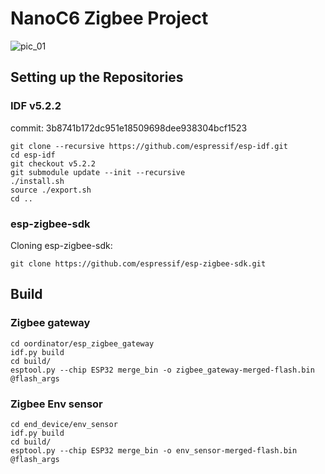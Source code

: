 # NanoC6 Zigbee Project

![pic_01](./assets/pic_01.jpg)

## Setting up the Repositories

### IDF v5.2.2

commit: 3b8741b172dc951e18509698dee938304bcf1523

    git clone --recursive https://github.com/espressif/esp-idf.git
    cd esp-idf
    git checkout v5.2.2
    git submodule update --init --recursive
    ./install.sh
    source ./export.sh
    cd ..

### esp-zigbee-sdk
Cloning esp-zigbee-sdk:

    git clone https://github.com/espressif/esp-zigbee-sdk.git

## Build

### Zigbee gateway

    cd oordinator/esp_zigbee_gateway
    idf.py build
    cd build/
    esptool.py --chip ESP32 merge_bin -o zigbee_gateway-merged-flash.bin @flash_args 
    
### Zigbee Env sensor

    cd end_device/env_sensor
    idf.py build
    cd build/
    esptool.py --chip ESP32 merge_bin -o env_sensor-merged-flash.bin @flash_args 


